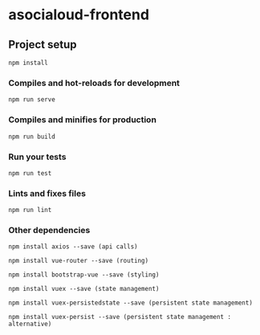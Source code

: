 # asocialoud-frontend

## Project setup
```
npm install
```

### Compiles and hot-reloads for development
```
npm run serve
```

### Compiles and minifies for production
```
npm run build
```

### Run your tests
```
npm run test
```

### Lints and fixes files
```
npm run lint
```


### Other dependencies
```
npm install axios --save (api calls)

npm install vue-router --save (routing)

npm install bootstrap-vue --save (styling)

npm install vuex --save (state management)

npm install vuex-persistedstate --save (persistent state management)

npm install vuex-persist --save (persistent state management : alternative)

```